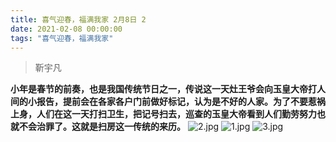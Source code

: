 ```yaml
---
title: 喜气迎春，福满我家 2月8日 2
date: 2021-02-08 00:00:00
tags: "喜气迎春，福满我家"
---
```

> 靳宇凡  

**小年是春节的前奏，也是我国传统节日之一，传说这一天灶王爷会向玉皇大帝打人间的小报告，提前会在各家各户门前做好标记，认为是不好的人家。为了不要惹祸上身，人们在这一天打扫卫生，把记号扫去，巡查的玉皇大帝看到人们勤劳努力也就不会治罪了。这就是扫房这一传统的来历。**
![2.jpg](https://i.loli.net/2021/02/09/ze49AOqcljESb5u.jpg)
![1.jpg](https://i.loli.net/2021/02/09/mQM3c9xytPvr5DN.jpg)
![3.jpg](https://i.loli.net/2021/02/09/qdo2HhPRIMQSaEA.jpg)